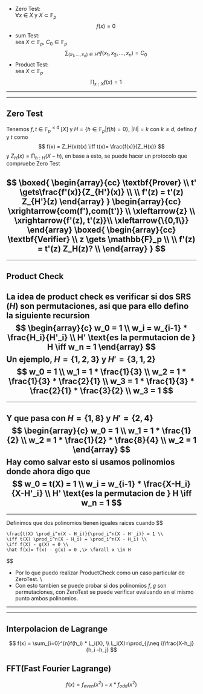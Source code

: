  - Zero Test:\
    $\forall x$ $\in$ $X$ y $X$ $\subset$ $\mathbb{F}_p$
    $$
     f(x) = 0
    $$
 -  sum Test:\
    sea $X$ $\subset$ $\mathbb{F}_p$, $C_0 \in \mathbb{F}_p$
    $$
    \sum_{(x_1,...,x_n) \in H^n}  f(x_1,x_2,...,x_n) = C_0
    $$
- Product Test:\
    sea $X$ $\subset$ $\mathbb{F}_p$
    $$
    \prod_{x:X} f(x) = 1
    $$

---
---
## Zero Test
Tenemos $f,t$ $\in$ $\mathbb{F}_{p}^{\leq d}$ $\left[ X \right]$ y $H=\{h \in \mathbb{F}_p | f(h) = 0 \}$, $|H| = k$ con $k \leq d$, defino $f$ y $t$ como
$$
f(x) = Z_H(x)t(x) \iff t(x)= \frac{f(x)}{Z_H(x)}
$$
y $Z_H(x) = \prod_{h:H}(X-h)$, en base a esto, se puede hacer un protocolo que compruebe Zero Test

$$
\boxed{
	\begin{array}{cc}
        \textbf{Prover} \\
       t' \gets\frac{f'(x)}{Z_{H'}(x)}  \\ \\
       f'(z) = t'(z) Z_{H'}(z)
    \end{array}
}
\begin{array}{cc}
    \xrightarrow{com(f'),com(t')} \\
    \xleftarrow{z} \\
    \xrightarrow{f'(z), t'(z)}\\
    \xleftarrow{\{0,1\}}
\end{array}
\boxed{
	\begin{array}{cc}
        \textbf{Verifier} \\
        z \gets \mathbb{F}_p  \\ \\
        f'(z) = t'(z) Z_H(z)? \\
    \end{array}
}
$$
---
---
## Product Check
La idea de product check es verificar si dos SRS ($H$) son permutaciones, asi que para ello defino la siguiente recursion
$$
\begin{array}{c}
    w_0 = 1 \\
    w_i = w_{i-1} * \frac{H_i}{H'_i} \\
    H' \text{es la permutacion de } H \iff w_n = 1
\end{array}
$$
Un ejemplo, $H = \{ 1, 2, 3\}$ y $H' = \{ 3, 1, 2\}$ 
$$
    w_0 = 1 \\
    w_1 = 1 * \frac{1}{3} \\
    w_2 =  1 * \frac{1}{3} * \frac{2}{1} \\
    w_3 =  1 * \frac{1}{3} * \frac{2}{1} * \frac{3}{2} \\
    w_3 = 1
$$
---
---
Y que pasa con $H = \{ 1, 8\}$ y $H' = \{ 2, 4\}$ 
$$
\begin{array}{c}
    w_0 = 1 \\
    w_1 = 1 * \frac{1}{2} \\
    w_2 =  1 * \frac{1}{2} * \frac{8}{4} \\
    w_2 = 1
\end{array}
$$
Hay como salvar esto si usamos polinomios donde ahora digo que
$$
    w_0 = t(X) = 1 \\
    w_i = w_{i-1} * \frac{X-H_i}{X-H'_i} \\
    H' \text{es la permutacion de } H \iff w_n = 1
$$
---
---
Definimos que dos polinomios tienen iguales raices cuando
$$

    \frac{t(X) \prod_i^n(X - H_i)}{\prod_i^n(X - H'_i)} = 1 \\
    \iff t(X) \prod_i^n(X - H_i) = \prod_i^n(X - H_i) \\
    \iff f(X) - g(X) = 0 \\
    \hat f(x)= f(x) - g(x) = 0 ,\> \forall x \in H
$$
 - Por lo que puedo realizar ProductCheck como un caso particular de ZeroTest. \
 - Con esto tambien se puede probar si dos polinomios $f, g$ son permutaciones, con ZeroTest se puede verificar evaluando en el mismo punto ambos polinomios.

---
---
 ## Interpolacion de Lagrange
 $$
    f(x) = \sum_{i=0}^{n}f(h_i) * L_i(X), \\  L_i(X)=\prod_{j\neq i}\frac{X-h_j}{h_i -h_j}
 $$
 ## FFT(Fast Fourier Lagrange)
 $$
    f(x)=f_{even}(x^2)-x*f_{odd}(x^2)
 $$